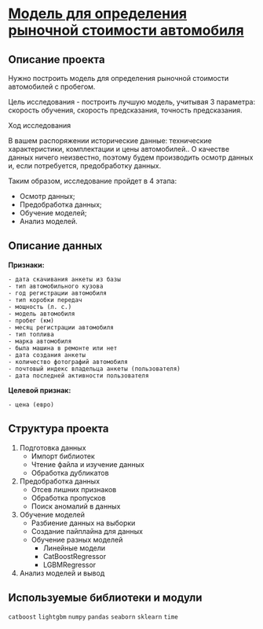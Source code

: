 # [Модель для определения рыночной стоимости автомобиля](https://nbviewer.org/github/vlad-rodionov/Y.Practicum/blob/main/06_numerical_methods/06_project.ipynb)


## Описание проекта

Нужно построить модель для определения рыночной стоимости автомобилей с пробегом.

Цель исследования - построить лучшую модель, учитывая 3 параметра: скорость обучения, скорость предсказания, точность предсказания.

Ход исследования

В вашем распоряжении исторические данные: технические характеристики, комплектации и цены автомобилей.. О качестве данных ничего неизвестно, поэтому будем производить осмотр данных и, если потребуется, предобработку данных.

Таким образом, исследование пройдет в 4 этапа:

- Осмотр данных;
- Предобработка данных;
- Обучение моделей;
- Анализ моделей.


## Описание данных

**Признаки:**

	- дата скачивания анкеты из базы
	- тип автомобильного кузова
	- год регистрации автомобиля
	- тип коробки передач
	- мощность (л. с.)
	- модель автомобиля
	- пробег (км)
	- месяц регистрации автомобиля
	- тип топлива
	- марка автомобиля
	- была машина в ремонте или нет
	- дата создания анкеты
	- количество фотографий автомобиля
	- почтовый индекс владельца анкеты (пользователя)
	- дата последней активности пользователя

**Целевой признак:**

	- цена (евро)

## Структура проекта

1. Подготовка данных
	- Импорт библиотек
	- Чтение файла и изучение данных
	- Обработка дубликатов
2. Предобработка данных
	- Отсев лишних признаков
	- Обработка пропусков
	- Поиск аномалий в данных
3. Обучение моделей
	- Разбиение данных на выборки
	- Создание пайплайна для данных
	- Обучение разных моделей
		- Линейные модели
		- CatBoostRegressor
		- LGBMRegressor
4. Анализ моделей и вывод

## Используемые библиотеки и модули
`catboost` `lightgbm` `numpy` `pandas` `seaborn` `sklearn` `time`

